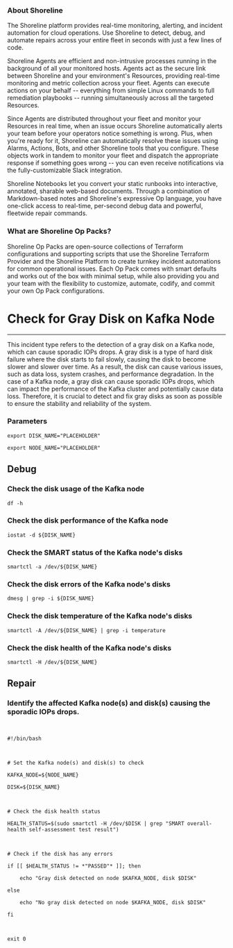 
### About Shoreline
The Shoreline platform provides real-time monitoring, alerting, and incident automation for cloud operations. Use Shoreline to detect, debug, and automate repairs across your entire fleet in seconds with just a few lines of code.

Shoreline Agents are efficient and non-intrusive processes running in the background of all your monitored hosts. Agents act as the secure link between Shoreline and your environment's Resources, providing real-time monitoring and metric collection across your fleet. Agents can execute actions on your behalf -- everything from simple Linux commands to full remediation playbooks -- running simultaneously across all the targeted Resources.

Since Agents are distributed throughout your fleet and monitor your Resources in real time, when an issue occurs Shoreline automatically alerts your team before your operators notice something is wrong. Plus, when you're ready for it, Shoreline can automatically resolve these issues using Alarms, Actions, Bots, and other Shoreline tools that you configure. These objects work in tandem to monitor your fleet and dispatch the appropriate response if something goes wrong -- you can even receive notifications via the fully-customizable Slack integration.

Shoreline Notebooks let you convert your static runbooks into interactive, annotated, sharable web-based documents. Through a combination of Markdown-based notes and Shoreline's expressive Op language, you have one-click access to real-time, per-second debug data and powerful, fleetwide repair commands.

### What are Shoreline Op Packs?
Shoreline Op Packs are open-source collections of Terraform configurations and supporting scripts that use the Shoreline Terraform Provider and the Shoreline Platform to create turnkey incident automations for common operational issues. Each Op Pack comes with smart defaults and works out of the box with minimal setup, while also providing you and your team with the flexibility to customize, automate, codify, and commit your own Op Pack configurations.

# Check for Gray Disk on Kafka Node
---

This incident type refers to the detection of a gray disk on a Kafka node, which can cause sporadic IOPs drops. A gray disk is a type of hard disk failure where the disk starts to fail slowly, causing the disk to become slower and slower over time. As a result, the disk can cause various issues, such as data loss, system crashes, and performance degradation. In the case of a Kafka node, a gray disk can cause sporadic IOPs drops, which can impact the performance of the Kafka cluster and potentially cause data loss. Therefore, it is crucial to detect and fix gray disks as soon as possible to ensure the stability and reliability of the system.

### Parameters
```shell
export DISK_NAME="PLACEHOLDER"

export NODE_NAME="PLACEHOLDER"
```

## Debug

### Check the disk usage of the Kafka node
```shell
df -h
```

### Check the disk performance of the Kafka node
```shell
iostat -d ${DISK_NAME}
```

### Check the SMART status of the Kafka node's disks
```shell
smartctl -a /dev/${DISK_NAME}
```

### Check the disk errors of the Kafka node's disks
```shell
dmesg | grep -i ${DISK_NAME}
```

### Check the disk temperature of the Kafka node's disks
```shell
smartctl -A /dev/${DISK_NAME} | grep -i temperature
```

### Check the disk health of the Kafka node's disks
```shell
smartctl -H /dev/${DISK_NAME}
```

## Repair

### Identify the affected Kafka node(s) and disk(s) causing the sporadic IOPs drops.
```shell


#!/bin/bash



# Set the Kafka node(s) and disk(s) to check

KAFKA_NODE=${NODE_NAME}

DISK=${DISK_NAME}



# Check the disk health status

HEALTH_STATUS=$(sudo smartctl -H /dev/$DISK | grep "SMART overall-health self-assessment test result")



# Check if the disk has any errors

if [[ $HEALTH_STATUS != *"PASSED"* ]]; then

    echo "Gray disk detected on node $KAFKA_NODE, disk $DISK"

else

    echo "No gray disk detected on node $KAFKA_NODE, disk $DISK"

fi



exit 0


```